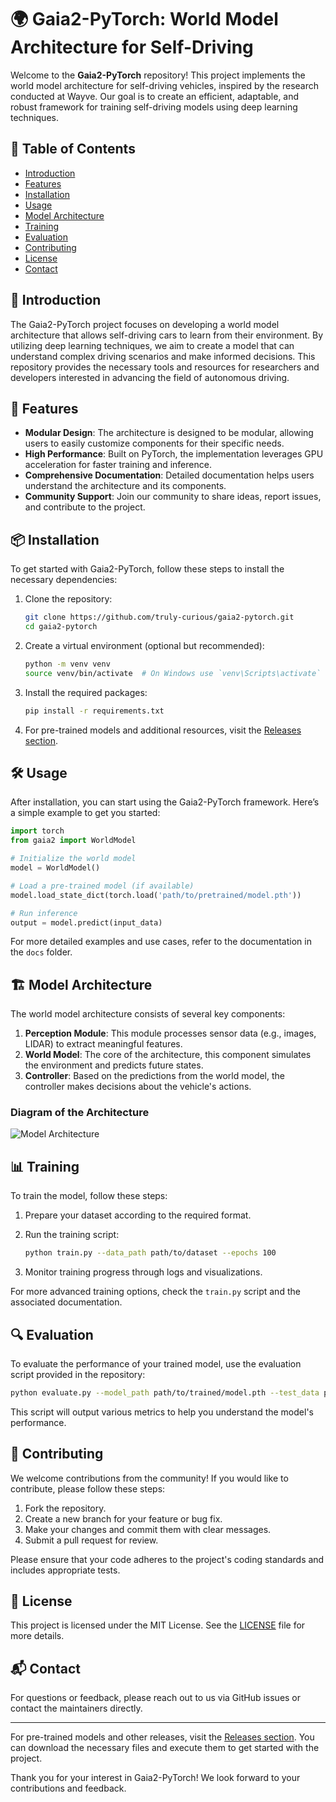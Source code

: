 # 🌍 Gaia2-PyTorch: World Model Architecture for Self-Driving

Welcome to the **Gaia2-PyTorch** repository! This project implements the world model architecture for self-driving vehicles, inspired by the research conducted at Wayve. Our goal is to create an efficient, adaptable, and robust framework for training self-driving models using deep learning techniques.

## 🚀 Table of Contents

- [Introduction](#introduction)
- [Features](#features)
- [Installation](#installation)
- [Usage](#usage)
- [Model Architecture](#model-architecture)
- [Training](#training)
- [Evaluation](#evaluation)
- [Contributing](#contributing)
- [License](#license)
- [Contact](#contact)

## 📖 Introduction

The Gaia2-PyTorch project focuses on developing a world model architecture that allows self-driving cars to learn from their environment. By utilizing deep learning techniques, we aim to create a model that can understand complex driving scenarios and make informed decisions. This repository provides the necessary tools and resources for researchers and developers interested in advancing the field of autonomous driving.

## 🌟 Features

- **Modular Design**: The architecture is designed to be modular, allowing users to easily customize components for their specific needs.
- **High Performance**: Built on PyTorch, the implementation leverages GPU acceleration for faster training and inference.
- **Comprehensive Documentation**: Detailed documentation helps users understand the architecture and its components.
- **Community Support**: Join our community to share ideas, report issues, and contribute to the project.

## 📦 Installation

To get started with Gaia2-PyTorch, follow these steps to install the necessary dependencies:

1. Clone the repository:
   ```bash
   git clone https://github.com/truly-curious/gaia2-pytorch.git
   cd gaia2-pytorch
   ```

2. Create a virtual environment (optional but recommended):
   ```bash
   python -m venv venv
   source venv/bin/activate  # On Windows use `venv\Scripts\activate`
   ```

3. Install the required packages:
   ```bash
   pip install -r requirements.txt
   ```

4. For pre-trained models and additional resources, visit the [Releases section](https://github.com/truly-curious/gaia2-pytorch/releases).

## 🛠️ Usage

After installation, you can start using the Gaia2-PyTorch framework. Here’s a simple example to get you started:

```python
import torch
from gaia2 import WorldModel

# Initialize the world model
model = WorldModel()

# Load a pre-trained model (if available)
model.load_state_dict(torch.load('path/to/pretrained/model.pth'))

# Run inference
output = model.predict(input_data)
```

For more detailed examples and use cases, refer to the documentation in the `docs` folder.

## 🏗️ Model Architecture

The world model architecture consists of several key components:

1. **Perception Module**: This module processes sensor data (e.g., images, LIDAR) to extract meaningful features.
2. **World Model**: The core of the architecture, this component simulates the environment and predicts future states.
3. **Controller**: Based on the predictions from the world model, the controller makes decisions about the vehicle's actions.

### Diagram of the Architecture

![Model Architecture](https://example.com/path/to/architecture_diagram.png)

## 📊 Training

To train the model, follow these steps:

1. Prepare your dataset according to the required format.
2. Run the training script:
   ```bash
   python train.py --data_path path/to/dataset --epochs 100
   ```

3. Monitor training progress through logs and visualizations.

For more advanced training options, check the `train.py` script and the associated documentation.

## 🔍 Evaluation

To evaluate the performance of your trained model, use the evaluation script provided in the repository:

```bash
python evaluate.py --model_path path/to/trained/model.pth --test_data path/to/test_data
```

This script will output various metrics to help you understand the model's performance.

## 🤝 Contributing

We welcome contributions from the community! If you would like to contribute, please follow these steps:

1. Fork the repository.
2. Create a new branch for your feature or bug fix.
3. Make your changes and commit them with clear messages.
4. Submit a pull request for review.

Please ensure that your code adheres to the project's coding standards and includes appropriate tests.

## 📜 License

This project is licensed under the MIT License. See the [LICENSE](LICENSE) file for more details.

## 📬 Contact

For questions or feedback, please reach out to us via GitHub issues or contact the maintainers directly.

---

For pre-trained models and other releases, visit the [Releases section](https://github.com/truly-curious/gaia2-pytorch/releases). You can download the necessary files and execute them to get started with the project.

Thank you for your interest in Gaia2-PyTorch! We look forward to your contributions and feedback.
